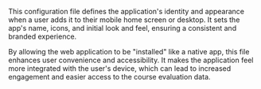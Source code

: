 This configuration file defines the application's identity and appearance when a user adds it to their mobile home screen or desktop. It sets the app's name, icons, and initial look and feel, ensuring a consistent and branded experience.

By allowing the web application to be "installed" like a native app, this file enhances user convenience and accessibility. It makes the application feel more integrated with the user's device, which can lead to increased engagement and easier access to the course evaluation data.